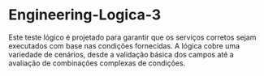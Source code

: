 # Engineering-Logica-3
Este teste lógico é projetado para garantir que os serviços corretos sejam executados com base nas condições fornecidas. A lógica cobre uma variedade de cenários, desde a validação básica dos campos até a avaliação de combinações complexas de condições.
